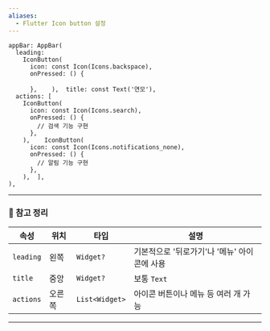 ```yaml
---
aliases:
  - Flutter Icon button 설정
---
```


```
appBar: AppBar(  
  leading:  
    IconButton(  
      icon: const Icon(Icons.backspace),  
      onPressed: () {  
  
      },    ),  title: const Text('연모'),  
  actions: [  
    IconButton(  
      icon: const Icon(Icons.search),  
      onPressed: () {  
        // 검색 기능 구현  
      },  
    ),    IconButton(  
      icon: const Icon(Icons.notifications_none),  
      onPressed: () {  
        // 알림 기능 구현  
      },  
    ),  ],  
),
```

---

### 🧭 참고 정리

|속성|위치|타입|설명|
|---|---|---|---|
|`leading`|왼쪽|`Widget?`|기본적으로 '뒤로가기'나 '메뉴' 아이콘에 사용|
|`title`|중앙|`Widget?`|보통 `Text`|
|`actions`|오른쪽|`List<Widget>`|아이콘 버튼이나 메뉴 등 여러 개 가능|

---

